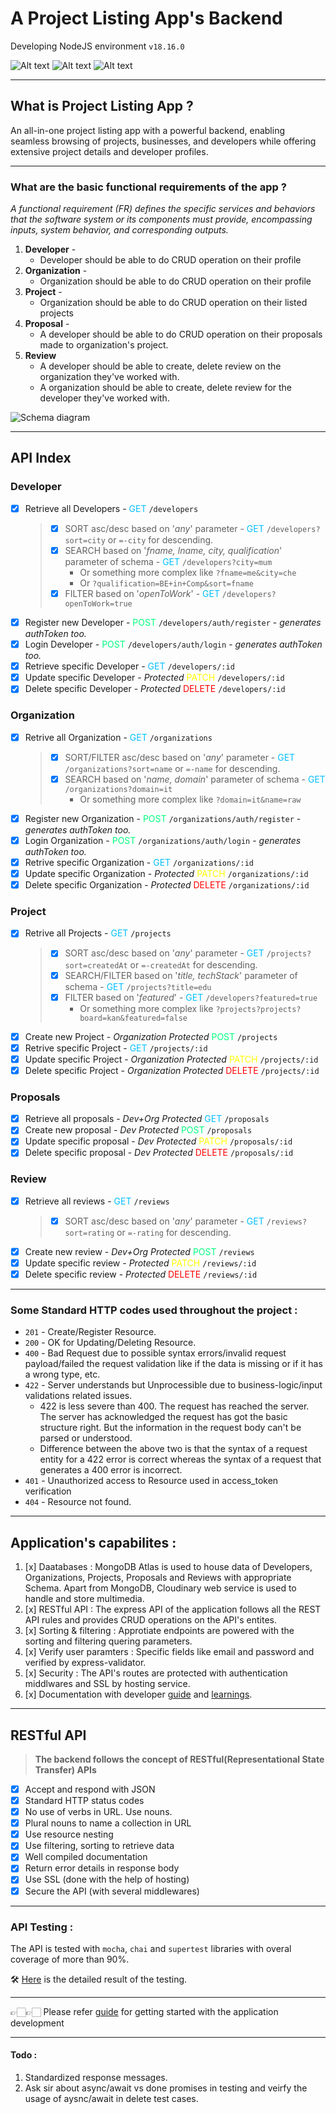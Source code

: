 # A Project Listing App's Backend

Developing NodeJS environment `v18.16.0`

![Alt text](https://img.shields.io/badge/Node.js-43853D?style=for-the-badge&logo=node.js&logoColor=white)
![Alt text](https://img.shields.io/badge/Express.js-404D59?style=for-the-badge)
![Alt text](https://img.shields.io/badge/MongoDB-4EA94B?style=for-the-badge&logo=mongodb&logoColor=white)
<!-- <br>

![Alt text](https://img.shields.io/badge/testing%20library-323330?style=for-the-badge&logo=testing-library&logoColor=red)
![Alt text](https://img.shields.io/badge/mocha.js-323330?style=for-the-badge&logo=mocha&logoColor=Brown)
![Alt text](https://img.shields.io/badge/chai.js-323330?style=for-the-badge&logo=chai&logoColor=red) -->

---

## What is Project Listing App ?

An all-in-one project listing app with a powerful backend, enabling seamless browsing of projects, businesses, and developers while offering extensive project details and developer profiles.

---

### What are the basic functional requirements of the app ? 

*A functional requirement (FR) defines the specific services and behaviors that the software system or its components must provide, encompassing inputs, system behavior, and corresponding outputs.*

1. **Developer** - 
   - Developer should be able to do CRUD operation on their profile
2. **Organization** -
   - Organization should be able to do CRUD operation on their profile
3. **Project** - 
   - Organization should be able to do CRUD operation on their listed projects
4. **Proposal** - 
   - A developer should be able to do CRUD operation on their proposals made to organization's project.
5. **Review**
   - A developer should be able to create, delete review on the organization they've worked with.
   - A organization should be able to create, delete review for the developer they've worked with.

![Schema diagram](<public/Model_schema.png>)

---

## API Index 

### Developer

- [x] Retrieve all Developers - <span style="color:deepskyblue">GET</span> `/developers`
  >  - [x] SORT asc/desc based on '*any*' parameter  - <span style="color:deepskyblue">GET</span> `/developers?sort=city` or `=-city` for descending.
  >  - [x] SEARCH based on '*fname, lname, city, qualification*' parameter of schema - <span style="color:deepskyblue">GET</span> `/developers?city=mum` 
  >    - Or something more complex like `?fname=me&city=che`
  >    - Or `?qualification=BE+in+Comp&sort=fname`
  >  - [x] FILTER based on '*openToWork*' - <span style="color:deepskyblue">GET</span> `/developers?openToWork=true`
- [x] Register new Developer - <span style="color:springgreen">POST</span> `/developers/auth/register` - *generates authToken too.*
- [x] Login Developer - <span style="color:springgreen">POST</span> `/developers/auth/login` - *generates authToken too.*
- [x] Retrieve specific Developer - <span style="color:deepskyblue">GET</span> `/developers/:id`
- [x] Update specific Developer - *Protected* <span style="color:yellow">PATCH</span> `/developers/:id`
- [x] Delete specific Developer - *Protected* <span style="color:red">DELETE</span> `/developers/:id`

### Organization

- [x] Retrive all Organization - <span style="color:deepskyblue">GET</span> `/organizations`
  >  - [x] SORT/FILTER asc/desc based on '*any*' parameter  - <span style="color:deepskyblue">GET</span> `/organizations?sort=name` or `=-name` for descending.
  >  - [x] SEARCH based on '*name, domain*' parameter of schema - <span style="color:deepskyblue">GET</span> `/organizations?domain=it` 
  >    - Or something more complex like `?domain=it&name=raw`
- [x] Register new Organization - <span style="color:springgreen">POST</span> `/organizations/auth/register` - *generates authToken too.*
- [x] Login Organization - <span style="color:springgreen">POST</span> `/organizations/auth/login` - *generates authToken too.*
- [x] Retrive specific Organization - <span style="color:deepskyblue">GET</span> `/organizations/:id`
- [x] Update specific Organization - *Protected* <span style="color:yellow">PATCH</span> `/organizations/:id`
- [x] Delete specific Organization - *Protected* <span style="color:red">DELETE</span> `/organizations/:id`

### Project

- [x] Retrive all Projects - <span style="color:deepskyblue">GET</span> `/projects`
  >  - [x] SORT asc/desc based on '*any*' parameter  - <span style="color:deepskyblue">GET</span> `/projects?sort=createdAt` or `=-createdAt` for descending.
  >  - [x] SEARCH/FILTER based on '*title, techStack*' parameter of schema - <span style="color:deepskyblue">GET</span> `/projects?title=edu` 
  >  - [x] FILTER based on '*featured*' - <span style="color:deepskyblue">GET</span> `/developers?featured=true`
  >    - Or something more complex like `?projects?projects?board=kan&featured=false`
- [x] Create new Project - *Organization Protected* <span style="color:springgreen">POST</span> `/projects`
- [x] Retrive specific Project - <span style="color:deepskyblue">GET</span> `/projects/:id`
- [x] Update specific Project - *Organization Protected* <span style="color:yellow">PATCH</span> `/projects/:id`
- [x] Delete specific Project - *Organization Protected* <span style="color:red">DELETE</span> `/projects/:id`

### Proposals

- [x] Retrieve all proposals - *Dev+Org Protected* <span style="color:deepskyblue">GET</span> `/proposals`
- [x] Create new proposal - *Dev Protected* <span style="color:springgreen">POST</span> `/proposals`
- [x] Update specific proposal - *Dev Protected* <span style="color:yellow">PATCH</span> `/proposals/:id`
- [x] Delete specific proposal - *Dev Protected* <span style="color:red">DELETE</span> `/proposals/:id`

### Review

- [x] Retrieve all reviews - <span style="color:deepskyblue">GET</span> `/reviews`
  >  - [x] SORT asc/desc based on '*any*' parameter  - <span style="color:deepskyblue">GET</span> `/reviews?sort=rating` or `=-rating` for descending.
- [x] Create new review - *Dev+Org Protected* <span style="color:springgreen">POST</span> `/reviews`
- [x] Update specific review - *Protected* <span style="color:yellow">PATCH</span> `/reviews/:id`
- [x] Delete specific review - *Protected* <span style="color:red">DELETE</span> `/reviews/:id`

---

### Some Standard HTTP codes used throughout the project : 

- `201` - Create/Register Resource.
- `200` - OK for Updating/Deleting Resource.
- `400` - Bad Request due to possible syntax errors/invalid request payload/failed the request validation like if the data is missing or if it has a wrong type, etc.
- `422` - Server understands but Unprocessible due to business-logic/input validations related issues.
  - 422 is less severe than 400. The request has reached the server. The server has acknowledged the request has got the basic structure right. But the information in the request body can't be parsed or understood.
  - Difference between the above two is that the syntax of a request entity for a 422 error is correct whereas the syntax of a request that generates a 400 error is incorrect.
- `401` - Unauthorized access to Resource used in access_token verification
- `404` - Resource not found.

---

## Application's capabilites : 

1. [x] Daatabases : MongoDB Atlas is used to house data of Developers, Organizations, Projects, Proposals and Reviews with appropriate Schema. Apart from MongoDB, Cloudinary web service is used to handle and store multimedia.
2. [x] RESTful API : The express API of the application follows all the REST API rules and provides CRUD operations on the API's entites.
3. [x] Sorting & filtering : Approtiate endpoints are powered with the sorting and filtering quering parameters.
4. [x] Verify user paramters : Specific fields like email and password and verified by express-validator.
5. [x] Security : The API's routes are protected with authentication middlwares and SSL by hosting service.
6. [x] Documentation with developer [guide](Learnings.md) and [learnings](Learnings.md).

---

## RESTful API 

> **The backend follows the concept of RESTful(Representational State Transfer) APIs**

- [x] Accept and respond with JSON
- [x] Standard HTTP status codes
- [x] No use of verbs in URL. Use nouns.
- [x] Plural nouns to name a collection in URL
- [x] Use resource nesting
- [x] Use filtering, sorting to retrieve data
- [x] Well compiled documentation
- [x] Return error details in response body
- [x] Use SSL (done with the help of hosting)
- [x] Secure the API (with several middlewares)

---

### API Testing :

The API is tested with `mocha`, `chai` and `supertest` libraries with overal coverage of more than 90%.

🛠 <a href="https://meetmakwana19.github.io/projekto-testing-coverage/" target="_blank">Here</a> is the detailed result of the testing.

---

👉🏻👉🏻 Please refer [guide](BUILD_GUIDE.md) for getting started with the application development

---

#### Todo :

1. Standardized response messages.
2. Ask sir about async/await vs done promises in testing and veirfy the usage of aysnc/await in delete test cases.